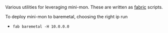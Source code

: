 Various utilities for leveraging mini-mon. These are written as [fabric](http://docs.fabfile.org/) scripts.

To deploy mini-mon to baremetal, choosing the right ip run
  - `fab baremetal -H 10.0.0.0`
